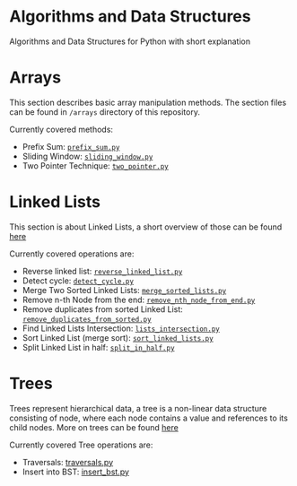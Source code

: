 # Algorithms and Data Structures
Algorithms and Data Structures for Python with short explanation

# Arrays

This section describes basic array manipulation methods.
The section files can be found in `/arrays` directory of this repository.

Currently covered methods:
* Prefix Sum: [`prefix_sum.py`](/arrays/prefix_sum.py)
* Sliding Window: [`sliding_window.py`](/arrays/sliding_window.py)
* Two Pointer Technique: [`two_pointer.py`](/arrays/two_pointer.py)

# Linked Lists

This section is about Linked Lists, a short overview of those can be found [here](/linked_lists/README.md)

Currently covered operations are:
* Reverse linked list: [`reverse_linked_list.py`](/linked_lists/reverse_linked_list.py)
* Detect cycle: [`detect_cycle.py`](/linked_lists/detect_cycle.py)
* Merge Two Sorted Linked Lists: [`merge_sorted_lists.py`](/linked_lists/merge_sorted_lists.py)
* Remove n-th Node from the end: [`remove_nth_node_from_end.py`](/linked_lists/remove_nth_node_from_end.py)
* Remove duplicates from sorted Linked List: [`remove_duplicates_from_sorted.py`](/linked_lists/remove_duplicates_from_sorted.py)
* Find Linked Lists Intersection: [`lists_intersection.py`](/linked_lists/lists_intersection.py)
* Sort Linked List (merge sort): [`sort_linked_lists.py`](/linked_lists/sort_linked_lists.py)
* Split Linked List in half: [`split_in_half.py`](/linked_lists/split_in_half.py)

# Trees

Trees represent hierarchical data, a tree is a non-linear data structure consisting of node, where each node contains a value and references to its child nodes. More on trees can be found [here](/trees/README.md)

Currently covered Tree operations are:
* Traversals: [traversals.py](/trees/traversals.py)
* Insert into BST: [insert_bst.py](/trees/insert_bst.py)